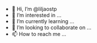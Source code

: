 - 👋 Hi, I’m @liljaostp
- 👀 I’m interested in ...
- 🌱 I’m currently learning ...
- 💞️ I’m looking to collaborate on ...
- 📫 How to reach me ...

<!---s
liljaostp/liljaostp is a ✨ special ✨ repository because its `README.md` (this file) appears on your GitHub profile.
You can click the Preview link to take a look at your changes.
--->
